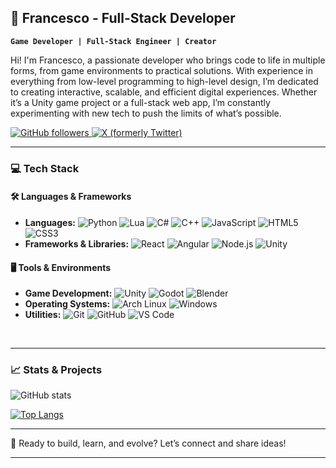 <!--
## Hi there 👋


**Kekko16004/Kekko16004** is a ✨ _special_ ✨ repository because its `README.md` (this file) appears on your GitHub profile.

Here are some ideas to get you started:

- 🔭 I’m currently working on ...
- 🌱 I’m currently learning ...
- 👯 I’m looking to collaborate on ...
- 🤔 I’m looking for help with ...
- 💬 Ask me about ...
- 📫 How to reach me: ...
- 😄 Pronouns: ...
- ⚡ Fun fact: ...
-->

## 👾 Francesco - Full-Stack Developer

**`Game Developer | Full-Stack Engineer | Creator`**

Hi! I'm Francesco, a passionate developer who brings code to life in multiple forms, from game environments to practical solutions. With experience in everything from low-level programming to high-level design, I’m dedicated to creating interactive, scalable, and efficient digital experiences. Whether it’s a Unity game project or a full-stack web app, I’m constantly experimenting with new tech to push the limits of what’s possible.

<p align="left">
   <a href="https://github.com/Kekko16004">
      <img alt="GitHub followers" src="https://img.shields.io/github/followers/Francesco?color=green&logo=github&style=for-the-badge"/>
   </a>
   <a href="https://x.com/Franchito1897">
      <img alt="X (formerly Twitter)" src="https://img.shields.io/badge/-Follow-blue?style=for-the-badge&logo=twitter&logoColor=white"/>
   </a>
</p>

---

### 💻 Tech Stack

#### 🛠️ Languages & Frameworks
- **Languages:** ![Python](https://img.shields.io/badge/Python-3670A0?style=flat&logo=python&logoColor=ffdd54) ![Lua](https://img.shields.io/badge/Lua-2C2D72?style=flat&logo=lua&logoColor=white) ![C#](https://img.shields.io/badge/C%23-239120?style=flat&logo=c-sharp&logoColor=white) ![C++](https://img.shields.io/badge/C%2B%2B-00599C?style=flat&logo=c%2B%2B&logoColor=white) ![JavaScript](https://img.shields.io/badge/JavaScript-F7DF1E?style=flat&logo=javascript&logoColor=black) ![HTML5](https://img.shields.io/badge/HTML5-E34F26?style=flat&logo=html5&logoColor=white) ![CSS3](https://img.shields.io/badge/CSS3-1572B6?style=flat&logo=css3&logoColor=white)
- **Frameworks & Libraries:** ![React](https://img.shields.io/badge/React-20232A?style=flat&logo=react&logoColor=61DAFB) ![Angular](https://img.shields.io/badge/Angular-DD0031?style=flat&logo=angular&logoColor=white) ![Node.js](https://img.shields.io/badge/Node.js-339933?style=flat&logo=nodedotjs&logoColor=white) ![Unity](https://img.shields.io/badge/Unity-100000?style=flat&logo=unity&logoColor=white)

#### 🖥️ Tools & Environments
- **Game Development:** ![Unity](https://img.shields.io/badge/Unity-100000?style=flat&logo=unity&logoColor=white) ![Godot](https://img.shields.io/badge/Godot-478CBF?style=flat&logo=godot-engine&logoColor=white) ![Blender](https://img.shields.io/badge/Blender-F5792A?style=flat&logo=blender&logoColor=white)
- **Operating Systems:** ![Arch Linux](https://img.shields.io/badge/Arch_Linux-1793D1?style=flat&logo=arch-linux&logoColor=white) ![Windows](https://img.shields.io/badge/Windows-0078D6?style=flat&logo=windows&logoColor=white)
- **Utilities:** ![Git](https://img.shields.io/badge/Git-F05032?style=flat&logo=git&logoColor=white) ![GitHub](https://img.shields.io/badge/GitHub-100000?style=flat&logo=github&logoColor=white) ![VS Code](https://img.shields.io/badge/VS_Code-0078D4?style=flat&logo=visual-studio-code&logoColor=white)

<br/>

---

### 📈 Stats & Projects

![GitHub stats](https://github-readme-stats.vercel.app/api?username=Kekko16004&show_icons=true&theme=radical)

[![Top Langs](https://github-readme-stats.vercel.app/api/top-langs/?username=Kekko16004&layout=compact&theme=radical)](https://github.com/anuraghazra/github-readme-stats)


---
<!--

### 🌐 Latest Projects

Check out some of my latest projects:

- **[Dynamic Terminal Simulator](#)** - A Python-based terminal with dynamic command loading.
- **[Zombie Survival Game](#)** - A tense, post-apocalyptic game made in Unity.
- **[Statistical Sports Platform](#)** - A site for analyzing football stats, optimized for ease of use.

---

### 📺 YouTube Videos

Follow me for more content on Unity, development projects, and tutorials!

[![Latest Video](https://ytcards.demolab.com/?id=e85uJvX5geA&title=I+Spent+40+Hours+Coding+This%21&background_color=%230d1117&title_color=%23ffffff&stats_color=%23dedede)](https://www.youtube.com/watch?v=e85uJvX5geA)

---
-->

🚀 Ready to build, learn, and evolve? Let’s connect and share ideas!

---
